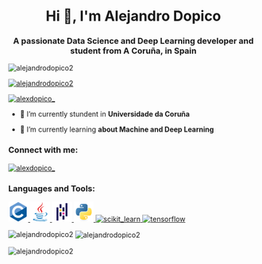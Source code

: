 <h1 align="center">Hi 👋, I'm Alejandro Dopico</h1>
<h3 align="center">A passionate Data Science and Deep Learning developer and student from A Coruña, in Spain</h3>

<p align="left"> <img src="https://komarev.com/ghpvc/?username=alejandrodopico2&label=Profile%20views&color=0e75b6&style=flat" alt="alejandrodopico2" /> </p>

<p align="left"> <a href="https://github.com/ryo-ma/github-profile-trophy"><img src="https://github-profile-trophy.vercel.app/?username=alejandrodopico2" alt="alejandrodopico2" /></a> </p>

<p align="left"> <a href="https://twitter.com/alexdopico_" target="blank"><img src="https://img.shields.io/twitter/follow/alexdopico_?logo=twitter&style=for-the-badge" alt="alexdopico_" /></a> </p>

- 🔭 I’m currently stundent in **Universidade da Coruña**

- 🌱 I’m currently learning **about Machine and Deep Learning**

<h3 align="left">Connect with me:</h3>
<p align="left">
<a href="https://twitter.com/alexdopico_" target="blank"><img align="center" src="https://raw.githubusercontent.com/rahuldkjain/github-profile-readme-generator/master/src/images/icons/Social/twitter.svg" alt="alexdopico_" height="30" width="40" /></a>
</p>

<h3 align="left">Languages and Tools:</h3>
<p align="left"> <a href="https://www.cprogramming.com/" target="_blank" rel="noreferrer"> <img src="https://raw.githubusercontent.com/devicons/devicon/master/icons/c/c-original.svg" alt="c" width="40" height="40"/> </a> <a href="https://www.java.com" target="_blank" rel="noreferrer"> <img src="https://raw.githubusercontent.com/devicons/devicon/master/icons/java/java-original.svg" alt="java" width="40" height="40"/> </a> <a href="https://pandas.pydata.org/" target="_blank" rel="noreferrer"> <img src="https://raw.githubusercontent.com/devicons/devicon/2ae2a900d2f041da66e950e4d48052658d850630/icons/pandas/pandas-original.svg" alt="pandas" width="40" height="40"/> </a> <a href="https://www.python.org" target="_blank" rel="noreferrer"> <img src="https://raw.githubusercontent.com/devicons/devicon/master/icons/python/python-original.svg" alt="python" width="40" height="40"/> </a> <a href="https://scikit-learn.org/" target="_blank" rel="noreferrer"> <img src="https://upload.wikimedia.org/wikipedia/commons/0/05/Scikit_learn_logo_small.svg" alt="scikit_learn" width="40" height="40"/> </a> <a href="https://www.tensorflow.org" target="_blank" rel="noreferrer"> <img src="https://www.vectorlogo.zone/logos/tensorflow/tensorflow-icon.svg" alt="tensorflow" width="40" height="40"/> </a> </p>

<p><img align="left" src="https://github-readme-stats.vercel.app/api/top-langs?username=alejandrodopico2&show_icons=true&locale=en&layout=compact" alt="alejandrodopico2" /></p>

<p>&nbsp;<img align="center" src="https://github-readme-stats.vercel.app/api?username=alejandrodopico2&show_icons=true&locale=en" alt="alejandrodopico2" /></p>

<p><img align="center" src="https://github-readme-streak-stats.herokuapp.com/?user=alejandrodopico2&" alt="alejandrodopico2" /></p>
